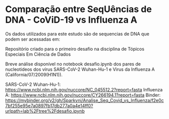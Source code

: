 # Comparação entre SeqUências de DNA - CoViD-19 vs Influenza A

Os dados utilizados para este estudo são de sequencias de DNA que podem ser acessadas em:

Repositório criado para o primeiro desafio na disciplina de Tópicos Especiais Em Ciência de Dados

Breve análise disponível no notebook desafio.ipynb dos pares de nucleotideos dos vírus SARS-CoV-2 Wuhan-Hu-1 e Virus da Influenza A (California/07/2009(H1N1)).


SARS-CoV-2 Wuhan-Hu-1: https://www.ncbi.nlm.nih.gov/nuccore/NC_045512.2?report=fasta
Influenza A: https://www.ncbi.nlm.nih.gov/nuccore/CY266194.1?report=fasta
Binder: https://mybinder.org/v2/gh/Sparkvni/Analise_Seq_Covid_vs_Influenza/f2e0c7bf255e95e7a0897fb17db277a0a4e14ff0?urlpath=lab%2Ftree%2Fdesafio.ipynb
